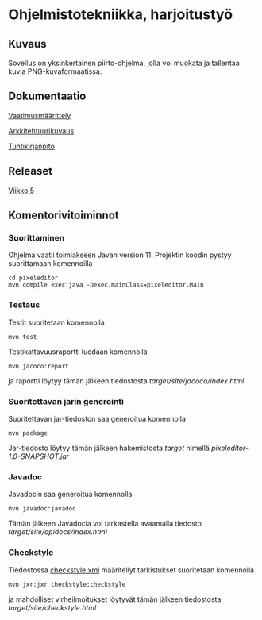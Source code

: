 # Ohjelmistotekniikka, harjoitustyö

## Kuvaus

Sovellus on yksinkertainen piirto-ohjelma, jolla voi muokata ja tallentaa kuvia PNG-kuvaformaatissa.

## Dokumentaatio

[Vaatimusmäärittely](https://github.com/tapanih/ot-harjoitustyo/blob/master/pixeleditor/doc/vaatimusmaarittely.md)

[Arkkitehtuurikuvaus](https://github.com/tapanih/ot-harjoitustyo/blob/master/pixeleditor/doc/arkkitehtuuri.md)

[Tuntikirjanpito](https://github.com/tapanih/ot-harjoitustyo/blob/master/pixeleditor/doc/tuntikirjanpito.md)

## Releaset

[Viikko 5](https://github.com/tapanih/ot-harjoitustyo/releases/tag/viikko5)

## Komentorivitoiminnot

### Suorittaminen

Ohjelma vaatii toimiakseen Javan version 11. Projektin koodin pystyy suorittamaan komennoilla 

```
cd pixeleditor
mvn compile exec:java -Dexec.mainClass=pixeleditor.Main
```

### Testaus

Testit suoritetaan komennolla

```
mvn test
```

Testikattavuusraportti luodaan komennolla

```
mvn jacoco:report
```

ja raportti löytyy tämän jälkeen tiedostosta *target/site/jacoco/index.html*

### Suoritettavan jarin generointi

Suoritettavan jar-tiedoston saa generoitua komennolla
```
mvn package
```
Jar-tiedosto löytyy tämän jälkeen hakemistosta *target* nimellä *pixeleditor-1.0-SNAPSHOT.jar*

### Javadoc ###

Javadocin saa generoitua komennolla
```
mvn javadoc:javadoc
```
Tämän jälkeen Javadocia voi tarkastella avaamalla tiedosto *target/site/apidocs/index.html*

### Checkstyle ###

Tiedostossa [checkstyle.xml](https://github.com/tapanih/ot-harjoitustyo/blob/master/pixeleditor/checkstyle.xml) määritellyt tarkistukset suoritetaan komennolla

```
mvn jxr:jxr checkstyle:checkstyle
```

ja mahdolliset virheilmoitukset löytyvät tämän jälkeen tiedostosta *target/site/checkstyle.html*
